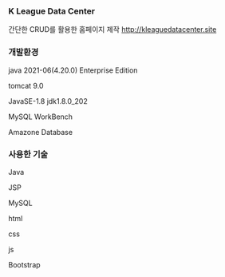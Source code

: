 ### K League Data Center 
간단한 CRUD를 활용한 홈페이지 제작
http://kleaguedatacenter.site


### 개발환경
java 2021-06(4.20.0) Enterprise Edition

tomcat 9.0

JavaSE-1.8 jdk1.8.0_202

MySQL WorkBench

Amazone Database


### 사용한 기술
Java

JSP

MySQL

html

css

js

Bootstrap

